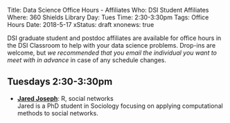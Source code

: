 Title: Data Science Office Hours - Affiliates
Who: DSI Student Affiliates
Where: 360 Shields Library
Day:  Tues
Time: 2:30-3:30pm
Tags: Office Hours
Date: 2018-5-17
xStatus: draft
xnonews: true

DSI graduate student and postdoc affiliates are available for office hours in the DSI Classroom to
help with your data science problems. Drop-ins are welcome, but *we
recommended that you email the individual you want to meet with in advance* in
case of any schedule changes.

## Tuesdays 2:30-3:30pm
* __[Jared Joseph](mailto:jnjoseph@ucdavis.edu)__: R, social networks  
	Jared is a PhD student in Sociology focusing on applying computational methods to social networks.